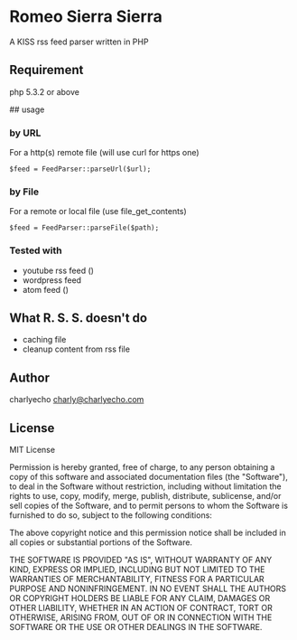 # Romeo Sierra Sierra
A KISS rss feed parser written in PHP

## Requirement
php 5.3.2 or above

## usage

### by URL
For a http(s) remote file (will use curl for https one) 

    $feed = FeedParser::parseUrl($url);
    
### by File
For a remote or local file (use file_get_contents)

    $feed = FeedParser::parseFile($path);
    
### Tested with
- youtube rss feed ()
- wordpress feed
- atom feed ()
    
## What R. S. S. doesn't do
- caching file
- cleanup content from rss file

## Author
charlyecho <charly@charlyecho.com>

## License
MIT License

Permission is hereby granted, free of charge, to any person obtaining a copy
of this software and associated documentation files (the "Software"), to deal
in the Software without restriction, including without limitation the rights
to use, copy, modify, merge, publish, distribute, sublicense, and/or sell
copies of the Software, and to permit persons to whom the Software is
furnished to do so, subject to the following conditions:

The above copyright notice and this permission notice shall be included in all
copies or substantial portions of the Software.

THE SOFTWARE IS PROVIDED "AS IS", WITHOUT WARRANTY OF ANY KIND, EXPRESS OR
IMPLIED, INCLUDING BUT NOT LIMITED TO THE WARRANTIES OF MERCHANTABILITY,
FITNESS FOR A PARTICULAR PURPOSE AND NONINFRINGEMENT. IN NO EVENT SHALL THE
AUTHORS OR COPYRIGHT HOLDERS BE LIABLE FOR ANY CLAIM, DAMAGES OR OTHER
LIABILITY, WHETHER IN AN ACTION OF CONTRACT, TORT OR OTHERWISE, ARISING FROM,
OUT OF OR IN CONNECTION WITH THE SOFTWARE OR THE USE OR OTHER DEALINGS IN THE
SOFTWARE.